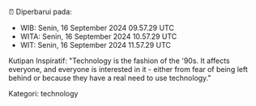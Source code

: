 ⏰ Diperbarui pada:
- WIB: Senin, 16 September 2024 09.57.29 UTC
- WITA: Senin, 16 September 2024 10.57.29 UTC
- WIT: Senin, 16 September 2024 11.57.29 UTC

Kutipan Inspiratif:
"Technology is the fashion of the '90s. It affects everyone, and everyone is interested in it - either from fear of being left behind or because they have a real need to use technology."


Kategori: technology

